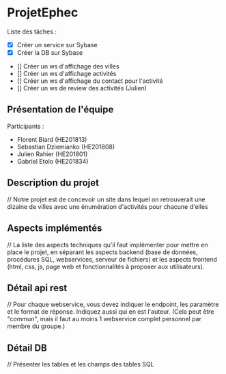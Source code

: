 # ProjetEphec
Liste des tâches : 
- [x] Créer un service sur Sybase
- [x] Créer la DB sur Sybase

- [] Créer un ws d'affichage des villes
- [] Créer un ws d'affichage activités
- [] Créer un ws d'affichage du contact pour l'activité
- [] Créer un ws de review des activités (Julien)



## Présentation de l'équipe
Participants : 
- Florent Biard (HE201813)
- Sebastian Dziemianko (HE201808)
- Julien Rahier (HE201801)
- Gabriel Etolo (HE201834)


## Description du projet
// Notre projet est de concevoir un site dans lequel on retrouverait une dizaine de villes avec une énumération d'activités pour chacune d'elles


## Aspects implémentés
// La liste des aspects techniques qu'il faut implémenter pour mettre en place le projet, en séparant les aspects backend (base de données, procédures SQL, webservices, serveur de fichiers) et les aspects frontend (html, css, js, page web et fonctionnalités à proposer aux utilisateurs).

## Détail api rest
// Pour chaque webservice, vous devez indiquer le endpoint, les paramètre et le format de réponse. Indiquez aussi qui en est l'auteur. (Cela peut être "commun", mais il faut au moins 1 webservice complet personnel par membre du groupe.)
                                            
## Détail DB
// Présenter les tables et les champs des tables SQL
